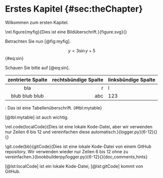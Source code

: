 # Erstes Kapitel {#sec:theChapter}

Wilkommen zum ersten Kapitel.

\rel.figure{myfig}{Dies ist eine Bildüberschrift.}{figure.svg}{}

Betrachten Sie nun [@fig:myfig].

$$ y = 3\sin{y} +5$$ {#eq:sin}

Schauen Sie bitte auf [@eq:sin].

|zentrierte Spalte|rechtsbündige Spalte|linksbündige Spalte|
|:-:|--:|:--|
|bla|r|l|
|blub blub blub|abc|123|

: Das ist eine Tabellenüberschrift. {#tbl:mytable}

[@tbl:mytable] ist auch wichtig.

\rel.code{localCode}{Dies ist eine lokale Kode-Datei, aber wir verwenden nur Zeilen 6 bis 12 und vereinfachen diese automatisch.}{logger.py}{6-12}{}{}

\git.code{bb}{gitCode}{Dies ist eine lokale Kode-Datei von einem GitHub repository. Wir verwenden wieder nur Zeilen 6 bis 12 ohne zu vereinfachen.}{bookbuilderpy/logger.py}{6-12}{}{doc,comments,hints}

[@lst:localCode] ist ein lokale Kode-Datei, [@lst:gitCode] kommt von GitHub.



